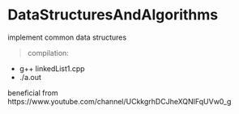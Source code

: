 # DataStructuresAndAlgorithms
implement common data structures
> compilation: 
<ul>
  <li>g++ linkedList1.cpp</li>
  <li>./a.out</li>
</ul>
beneficial from https://www.youtube.com/channel/UCkkgrhDCJheXQNIFqUVw0_g
